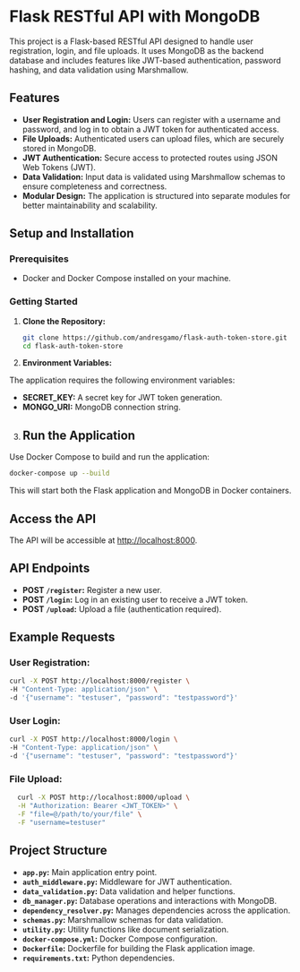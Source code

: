 # Flask RESTful API with MongoDB

This project is a Flask-based RESTful API designed to handle user registration, login, and file uploads. It uses MongoDB as the backend database and includes features like JWT-based authentication, password hashing, and data validation using Marshmallow.

## Features

- **User Registration and Login:** Users can register with a username and password, and log in to obtain a JWT token for authenticated access.
- **File Uploads:** Authenticated users can upload files, which are securely stored in MongoDB.
- **JWT Authentication:** Secure access to protected routes using JSON Web Tokens (JWT).
- **Data Validation:** Input data is validated using Marshmallow schemas to ensure completeness and correctness.
- **Modular Design:** The application is structured into separate modules for better maintainability and scalability.

## Setup and Installation

### Prerequisites

- Docker and Docker Compose installed on your machine.

### Getting Started

1. **Clone the Repository:**

   ```bash
   git clone https://github.com/andresgamo/flask-auth-token-store.git
   cd flask-auth-token-store
   ```
2. **Environment Variables:**

The application requires the following environment variables:

- **SECRET_KEY:** A secret key for JWT token generation.
- **MONGO_URI:** MongoDB connection string.

3. ## Run the Application

Use Docker Compose to build and run the application:

  ```bash
  docker-compose up --build
  ```

This will start both the Flask application and MongoDB in Docker containers.

## Access the API

The API will be accessible at [http://localhost:8000](http://localhost:8000).

## API Endpoints

- **POST `/register`:** Register a new user.
- **POST `/login`:** Log in an existing user to receive a JWT token.
- **POST `/upload`:** Upload a file (authentication required).

## Example Requests

### User Registration:

  ```bash
  curl -X POST http://localhost:8000/register \
  -H "Content-Type: application/json" \
  -d '{"username": "testuser", "password": "testpassword"}'
  ```

### User Login:

  ```bash
  curl -X POST http://localhost:8000/login \
  -H "Content-Type: application/json" \
  -d '{"username": "testuser", "password": "testpassword"}'
  ```

### File Upload:
  ```bash
    curl -X POST http://localhost:8000/upload \
    -H "Authorization: Bearer <JWT_TOKEN>" \
    -F "file=@/path/to/your/file" \
    -F "username=testuser"
  ```

## Project Structure

- **`app.py`:** Main application entry point.
- **`auth_middleware.py`:** Middleware for JWT authentication.
- **`data_validation.py`:** Data validation and helper functions.
- **`db_manager.py`:** Database operations and interactions with MongoDB.
- **`dependency_resolver.py`:** Manages dependencies across the application.
- **`schemas.py`:** Marshmallow schemas for data validation.
- **`utility.py`:** Utility functions like document serialization.
- **`docker-compose.yml`:** Docker Compose configuration.
- **`Dockerfile`:** Dockerfile for building the Flask application image.
- **`requirements.txt`:** Python dependencies.








